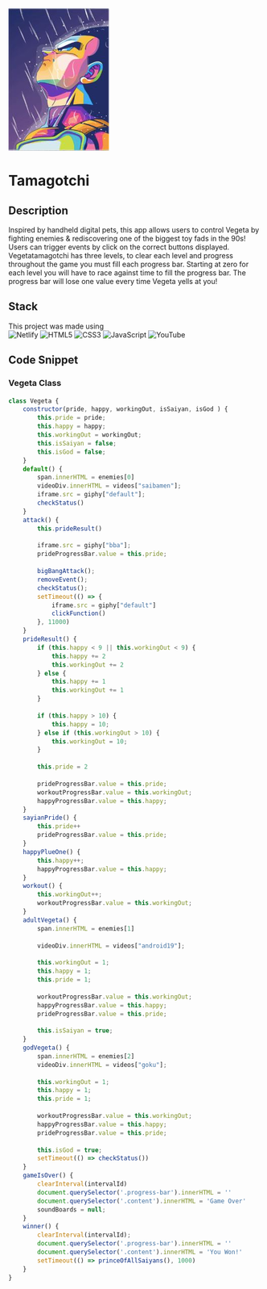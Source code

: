 ![](img/vegetarain.jpg)
# Tamagotchi

## Description

Inspired by handheld digital pets, this app allows users to control Vegeta by fighting enemies & rediscovering one of the biggest toy fads in the 90s! Users can trigger events by click on the correct buttons displayed. Vegetatamagotchi has three levels, to clear each level and progress throughout the game you must fill each progress bar. Starting at zero for each level you will have to race against time to fill the progress bar. The progress bar will lose one value every time Vegeta yells at you!

## Stack 
This project was made using\
![Netlify](https://img.shields.io/badge/netlify-%23000000.svg?style=for-the-badge&logo=netlify&logoColor=#00C7B7)
![HTML5](https://img.shields.io/badge/html5-%23E34F26.svg?style=for-the-badge&logo=html5&logoColor=white)
![CSS3](https://img.shields.io/badge/css3-%231572B6.svg?style=for-the-badge&logo=css3&logoColor=white)
![JavaScript](https://img.shields.io/badge/javascript-%23323330.svg?style=for-the-badge&logo=javascript&logoColor=%23F7DF1E)
![YouTube](https://img.shields.io/badge/YouTube-FF0000?style=for-the-badge&logo=youtube&logoColor=white)

## Code Snippet

### Vegeta Class
```js
class Vegeta {
    constructor(pride, happy, workingOut, isSaiyan, isGod ) {
        this.pride = pride;
        this.happy = happy;
        this.workingOut = workingOut;
        this.isSaiyan = false;
        this.isGod = false;
    }
    default() {
        span.innerHTML = enemies[0]
        videoDiv.innerHTML = videos["saibamen"];
        iframe.src = giphy["default"];
        checkStatus()
    }
    attack() {
        this.prideResult()

        iframe.src = giphy["bba"];
        prideProgressBar.value = this.pride;

        bigBangAttack();
        removeEvent();
        checkStatus();
        setTimeout(() => {
            iframe.src = giphy["default"]
            clickFunction()
        }, 11000)
    }
    prideResult() {
        if (this.happy < 9 || this.workingOut < 9) {
            this.happy += 2
            this.workingOut += 2
        } else {
            this.happy += 1
            this.workingOut += 1
        }

        if (this.happy > 10) {
            this.happy = 10;
        } else if (this.workingOut > 10) {
            this.workingOut = 10;
        }

        this.pride = 2

        prideProgressBar.value = this.pride;
        workoutProgressBar.value = this.workingOut;
        happyProgressBar.value = this.happy;
    }
    sayianPride() {
        this.pride++
        prideProgressBar.value = this.pride;
    }
    happyPlueOne() {
        this.happy++;
        happyProgressBar.value = this.happy;
    }
    workout() {
        this.workingOut++;
        workoutProgressBar.value = this.workingOut;
    }
    adultVegeta() {
        span.innerHTML = enemies[1]

        videoDiv.innerHTML = videos["android19"];

        this.workingOut = 1;
        this.happy = 1;
        this.pride = 1;

        workoutProgressBar.value = this.workingOut;
        happyProgressBar.value = this.happy;
        prideProgressBar.value = this.pride;

        this.isSaiyan = true;
    }
    godVegeta() {
        span.innerHTML = enemies[2]
        videoDiv.innerHTML = videos["goku"];

        this.workingOut = 1;
        this.happy = 1;
        this.pride = 1;

        workoutProgressBar.value = this.workingOut;
        happyProgressBar.value = this.happy;
        prideProgressBar.value = this.pride;

        this.isGod = true;
        setTimeout(() => checkStatus())
    }
    gameIsOver() {
        clearInterval(intervalId)
        document.querySelector('.progress-bar').innerHTML = ''
        document.querySelector('.content').innerHTML = 'Game Over'
        soundBoards = null;
    }
    winner() {
        clearInterval(intervalId);
        document.querySelector('.progress-bar').innerHTML = ''
        document.querySelector('.content').innerHTML = 'You Won!'
        setTimeout(() => princeOfAllSaiyans(), 1000)
    }
}
```



